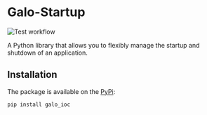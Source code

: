 # Galo-Startup

![Test workflow](https://github.com/maximsakhno/galo-startup/actions/workflows/test.yml/badge.svg)

A Python library that allows you to flexibly manage the startup and shutdown of an application.

## Installation

The package is available on the [PyPi](https://pypi.org/project/galo_ioc/):

```commandline
pip install galo_ioc
```
